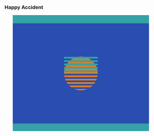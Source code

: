<h3>Happy Accident</h3>
<p align="center">
	<img src="https://github.com/krismadden/ABC-Always-Be-Coding/blob/master/2019/2019:10/2019:10:25/2019-10-25_1.gif?raw=true" width="450" alt="oct 25 2019 gif of sketch">
  <br>
</p>